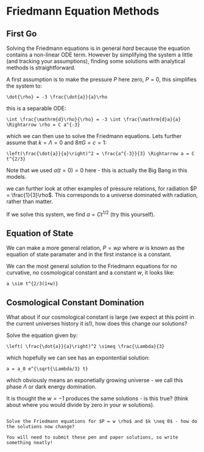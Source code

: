 # Friedmann Equation Methods

## First Go

Solving the Friedmann equations is in general *hard* because the equation contains a non-linear ODE term.  However by simplifying the system a little (and tracking your assumptions), finding some solutions with analytical methods is straightforward.

A first assumption is to make the pressure $P$ here zero, $P= 0$, this simplifies the system to:

```{math}
\dot{\rho} = -3 \frac{\dot{a}}{a}\rho
```

this is a separable ODE:
```{math}
\int \frac{\mathrm{d}\rho}{\rho} = -3 \int \frac{\mathrm{d}a}{a} \Rightarrow \rho = C a^{-3} 
```

which we can then use to solve the Friedmann equations.  Lets further assume that $k = \Lambda = 0$ and $8 \pi G  = c = 1$:
```{math}
\left(\frac{\dot{a}}{a}\right)^2 = \frac{a^{-3}}{3} \Rightarrow a = C t^{2/3}
```
Note that we used $a(t=0) = 0$ here - this is actually the Big Bang in this models.

we can further look at other examples of pressure relations, for radiation $P = \frac{1}{3}\rho$.  This corresponds to a universe dominated with radiation, rather than matter.  

If we solve this system, we find $a = C t^{1/2}$ (try this yourself).

## Equation of State 
We can make a more general relation, $P = w \rho$ where $w$ is known as the equation of state paramater and in the first instance is a constant.

We can the most general solution to the Friedmann equations for no curvative, no cosmological constant and a constant $w$, it looks like:

```{math}
a \sim t^{2/3(1+w)}
```

## Cosmological Constant Domination

What about if our cosmological constant is large (we expect at this point in the current universes history it is!), how does this change our solutions?

Solve the equation given by:
```{math}
\left( \frac{\dot{a}}{a}\right)^2 \simeq \frac{\Lambda}{3}
```

which hopefully we can see has an expontential solution:

```{math}
a = a_0 e^{\sqrt{\Lambda/3} t}
```

which obviously means an exponetially growing universe - we call this phase $\Lambda$ or dark energy domination.

It is thought the $w = -1$ produces the same solutions - is this true? (think about where you would divide by zero in your $w$ solutions).

```{admonition} Exercise for week 2

Solve the Friedmann equations for $P = w \rho$ and $k \neq 0$ - how do the solutions now change?

You will need to submit these pen and paper solutions, so write something neatly!
```